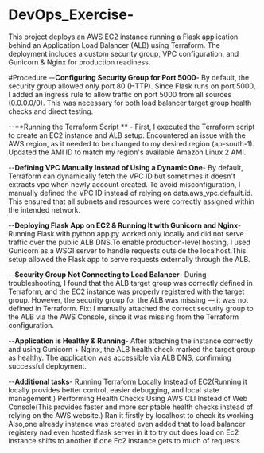 # DevOps_Exercise-
This project deploys an AWS EC2 instance running a Flask application behind an Application Load Balancer (ALB) using Terraform. The deployment includes a custom security group, VPC configuration, and Gunicorn & Nginx for production readiness.

#Procedure
--**Configuring Security Group for Port 5000**-
By default, the security group allowed only port 80 (HTTP).
    Since Flask runs on port 5000, I added an ingress rule to allow traffic on port 5000 from all sources (0.0.0.0/0).
    This was necessary for both load balancer target group health checks and direct testing.

--**Running the Terraform Script ** -
First, I executed the Terraform script to create an EC2 instance and ALB setup.
    Encountered an issue with the AWS region, as it needed to be changed to my desired region (ap-south-1).
    Updated the AMI ID to match my region's available Amazon Linux 2 AMI.
    
--**Defining VPC Manually Instead of Using a Dynamic One**-
By default, Terraform can dynamically fetch the VPC ID but sometimes it doesn't extracts vpc when newly account created.
    To avoid misconfiguration, I manually defined the VPC ID instead of relying on data.aws_vpc.default.id.
    This ensured that all subnets and resources were correctly assigned within the intended network.

--**Deploying Flask App on EC2 & Running It with Gunicorn and Nginx**-
Running Flask with python app.py worked only locally and did not serve traffic over the           public ALB DNS.To enable production-level hosting, I used Gunicorn as a WSGI server to handle requests outside the localhost.This setup allowed the Flask app       to serve requests externally through the ALB.
    
--**Security Group Not Connecting to Load Balancer**-
During troubleshooting, I found that the ALB target group was correctly defined in Terraform, and the EC2 instance was properly registered with the target group. However, the security group for the ALB was missing — it was not defined in Terraform.
Fix: I manually attached the correct security group to the ALB via the AWS Console, since it was missing from the Terraform configuration.

--**Application is Healthy & Running**-
After attaching the instance correctly and using Gunicorn + Nginx, the ALB health check marked the target group as healthy.
    The application was accessible via ALB DNS, confirming successful deployment.

--**Additional tasks**-
Running Terraform Locally Instead of EC2(Running it locally provides better control, easier debugging, and local state management.)
    Performing Health Checks Using AWS CLI Instead of Web Console(This provides faster and more scriptable health checks instead of relying on the AWS website.)
    Ran it firstly by localhost to check its working 
    Also,one already instance was created even added that to load balancer registery nad even hosted flask server in it to try out does load on Ec2 instance shifts     to another if one Ec2 instance gets to much of requests
  
